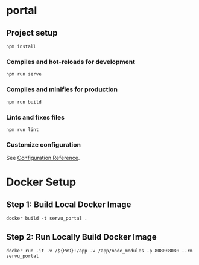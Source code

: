 # portal

## Project setup
```
npm install
```

### Compiles and hot-reloads for development
```
npm run serve
```

### Compiles and minifies for production
```
npm run build
```

### Lints and fixes files
```
npm run lint
```

### Customize configuration
See [Configuration Reference](https://cli.vuejs.org/config/).


# Docker Setup

## Step 1: Build Local Docker Image
```
docker build -t servu_portal .
```

## Step 2: Run Locally Build Docker Image
```
docker run -it -v /${PWD}:/app -v /app/node_modules -p 8080:8080 --rm servu_portal
```